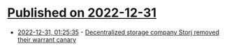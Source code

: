 # [Published on 2022-12-31](index.md)

* [2022-12-31, 01:25:35](https://news.ycombinator.com/item?id=34192336) - [Decentralized storage company Storj removed their warrant canary](https://www.storj.io/canary.txt)
